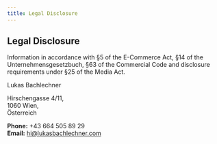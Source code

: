 ```yaml
---
title: Legal Disclosure
---
```

<section class="section">

## Legal Disclosure

Information in accordance with §5 of the E-Commerce Act, §14 of the Unternehmensgesetzbuch, §63 of the Commercial Code and disclosure requirements under §25 of the Media Act.

Lukas Bachlechner

Hirschengasse 4/11,  
1060 Wien,  
Österreich

**Phone:** +43 664 505 89 29  
**Email:** [hi@lukasbachlechner.com](mailto:hi@lukasbachlechner.com)

</section>